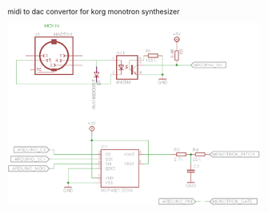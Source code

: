 midi to dac convertor for korg monotron synthesizer

![alt tag](https://raw.githubusercontent.com/npi3pak/monotron-midi-mod/master/MIDI%20DAC%202.png)
